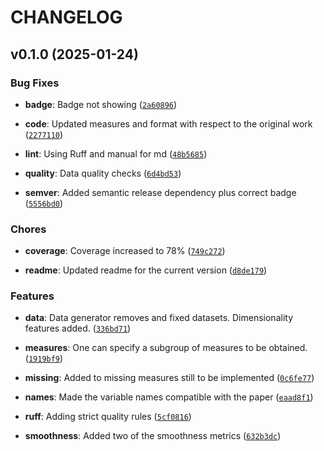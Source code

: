 # CHANGELOG


## v0.1.0 (2025-01-24)

### Bug Fixes

- **badge**: Badge not showing
  ([`2a60896`](https://github.com/IraitzM/data-complexity/commit/2a608966a3867264334aa97a0e952a51d6757153))

- **code**: Updated measures and format with respect to the original work
  ([`2277110`](https://github.com/IraitzM/data-complexity/commit/22771103a7914938dec10f04f10722edac3aedc0))

- **lint**: Using Ruff and manual for md
  ([`48b5685`](https://github.com/IraitzM/data-complexity/commit/48b5685a54635bdb86878c743393f9c5672a11e2))

- **quality**: Data quality checks
  ([`6d4bd53`](https://github.com/IraitzM/data-complexity/commit/6d4bd53675588568c72d32b39696bca2b2a85d1c))

- **semver**: Added semantic release dependency plus correct badge
  ([`5556bd0`](https://github.com/IraitzM/data-complexity/commit/5556bd095c00a1962f840ec333462cf51aa5106d))

### Chores

- **coverage**: Coverage increased to 78%
  ([`749c272`](https://github.com/IraitzM/data-complexity/commit/749c27237e8dc737b85649464362bdfa2558a36a))

- **readme**: Updated readme for the current version
  ([`d8de179`](https://github.com/IraitzM/data-complexity/commit/d8de179b9c7569e48ea97b9f669817e01039d951))

### Features

- **data**: Data generator removes and fixed datasets. Dimensionality features added.
  ([`336bd71`](https://github.com/IraitzM/data-complexity/commit/336bd717f1adedd14829419e55553c8794d05849))

- **measures**: One can specify a subgroup of measures to be obtained.
  ([`1919bf9`](https://github.com/IraitzM/data-complexity/commit/1919bf969da6f9d5f1f57567339e8c0d2b079125))

- **missing**: Added to missing measures still to be implemented
  ([`0c6fe77`](https://github.com/IraitzM/data-complexity/commit/0c6fe776f8dd469d106fc99b2ffebf067ac39f1b))

- **names**: Made the variable names compatible with the paper
  ([`eaad8f1`](https://github.com/IraitzM/data-complexity/commit/eaad8f175a9d96f670f787a18c443e43c6211bce))

- **ruff**: Adding strict quality rules
  ([`5cf0816`](https://github.com/IraitzM/data-complexity/commit/5cf0816f969871015ab23f6e62c198c00a92d1aa))

- **smoothness**: Added two of the smoothness metrics
  ([`632b3dc`](https://github.com/IraitzM/data-complexity/commit/632b3dcb1284c99e1e8487f563d07cdd10ea1258))
